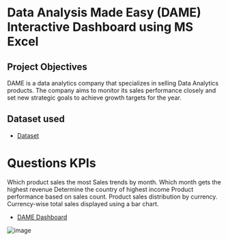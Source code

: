 # Data Analysis Made Easy (DAME) Interactive Dashboard using MS Excel
## Project Objectives
DAME is a data analytics company that specializes in selling Data Analytics products. The company aims to monitor its sales performance closely and set new strategic goals to achieve growth targets for the year.

## Dataset used
- <a href="https://github.com/OrisTheAnalyst/Data-Analysis-Excel-Dashboard/blob/main/DAME%20DATA%20SHEET.xlsx">Dataset</a>

# Questions KPIs
Which product sales the most
Sales trends by month.
Which month gets the highest revenue
Determine the country of highest income 
Product performance based on sales count.
Product sales distribution by currency.
Currency-wise total sales displayed using a bar chart.

- <a href="https://github.com/OrisTheAnalyst/Data-Analysis-Excel-Dashboard/blob/main/20241017_111545.jpg">DAME Dashboard<a/>






![image](https://github.com/user-attachments/assets/76f12fd9-ca9e-442e-bc74-f217fc045438)
